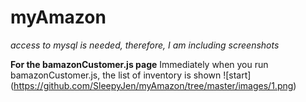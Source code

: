 # myAmazon
*access to mysql is needed, therefore, I am including screenshots*

**For the bamazonCustomer.js page**
Immediately when you run bamazonCustomer.js, the list of inventory is shown
![start]
(https://github.com/SleepyJen/myAmazon/tree/master/images/1.png)
